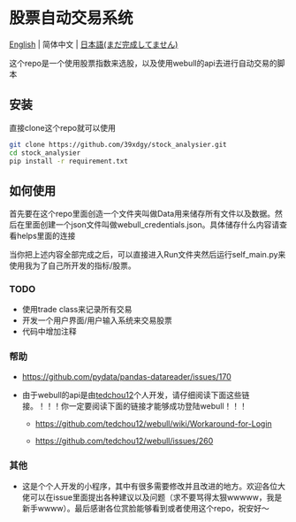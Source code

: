 # 股票自动交易系统

[English](./README.md) | 简体中文 | [日本語(まだ完成してません)](./README-JP.md)

这个repo是一个使用股票指数来选股，以及使用webull的api去进行自动交易的脚本

## 安装

直接clone这个repo就可以使用

```bash
git clone https://github.com/39xdgy/stock_analysier.git
cd stock_analysier
pip install -r requirement.txt
```

## 如何使用

首先要在这个repo里面创造一个文件夹叫做Data用来储存所有文件以及数据。然后在里面创建一个json文件叫做webull_credentials.json。具体储存什么内容请查看helps里面的连接

当你把上述内容全部完成之后，可以直接进入Run文件夹然后运行self_main.py来使用我为了自己所开发的指标/股票。

### TODO
* 使用trade class来记录所有交易
* 开发一个用户界面/用户输入系统来交易股票
* 代码中增加注释

### 帮助

* https://github.com/pydata/pandas-datareader/issues/170

* 由于webull的api是由[tedchou12](https://github.com/tedchou12)个人开发，请仔细阅读下面这些链接。！！！你一定要阅读下面的链接才能够成功登陆webull！！！
    * https://github.com/tedchou12/webull/wiki/Workaround-for-Login

    * https://github.com/tedchou12/webull/issues/260

### 其他

* 这是个个人开发的小程序，其中有很多需要修改并且改进的地方。欢迎各位大佬可以在issue里面提出各种建议以及问题（求不要骂得太狠wwwww，我是新手wwww）。最后感谢各位赏脸能够看到或者使用这个repo，祝安好～